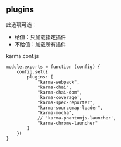 


## plugins

此选项可选： 

- 给值：只加载指定插件  
- 不给值：加载所有插件

karma.conf.js

```
module.exports = function (config) {
    config.set({
        plugins: [
            "karma-webpack",
            "karma-chai",
            "karma-chai-dom",
            'karma-coverage',
            "karma-spec-reporter",
            "karma-sourcemap-loader",
            "karma-mocha",
            // 'karma-phantomjs-launcher',
            "karma-chrome-launcher"
        ]
    })
}

```
